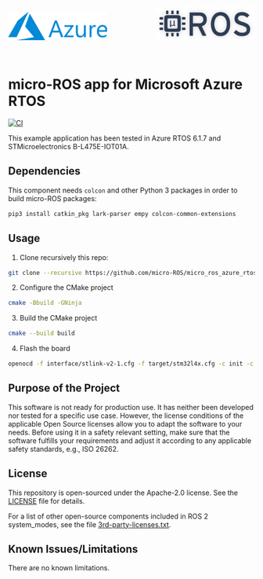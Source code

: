 <br/>

<a>
   <p align="center">
      <img width="40%" src=".images/azure.png">
      <img style="padding-left:10vw" width="40%" src=".images/microros_logo.png">
   </p>
</a>
<br/>

# micro-ROS app for Microsoft Azure RTOS

[![CI](https://github.com/micro-ROS/micro_ros_azure_rtos_app/actions/workflows/ci.yml/badge.svg)](https://github.com/micro-ROS/micro_ros_azure_rtos_app/actions/workflows/ci.yml)

This example application has been tested in Azure RTOS 6.1.7 and STMicroelectronics B-L475E-IOT01A.

## Dependencies

This component needs `colcon` and other Python 3 packages in order to build micro-ROS packages:

```bash
pip3 install catkin_pkg lark-parser empy colcon-common-extensions
```

## Usage

1. Clone recursively this repo:

```bash
git clone --recursive https://github.com/micro-ROS/micro_ros_azure_rtos_app
```

2. Configure the CMake project

```bash
cmake -Bbuild -GNinja
```

3. Build the CMake project

```bash
cmake --build build
```

4. Flash the board

```bash
openocd -f interface/stlink-v2-1.cfg -f target/stm32l4x.cfg -c init -c "reset halt" -c "flash write_image erase build/app/stm32l475_azure_iot.bin  0x08000000" -c "reset" -c "exit"
```

## Purpose of the Project

This software is not ready for production use. It has neither been developed nor
tested for a specific use case. However, the license conditions of the
applicable Open Source licenses allow you to adapt the software to your needs.
Before using it in a safety relevant setting, make sure that the software
fulfills your requirements and adjust it according to any applicable safety
standards, e.g., ISO 26262.

## License

This repository is open-sourced under the Apache-2.0 license. See the [LICENSE](LICENSE) file for details.

For a list of other open-source components included in ROS 2 system_modes,
see the file [3rd-party-licenses.txt](3rd-party-licenses.txt).

## Known Issues/Limitations

There are no known limitations.
